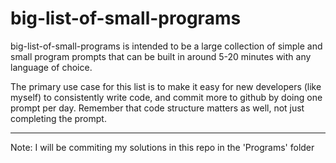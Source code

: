# big-list-of-small-programs
big-list-of-small-programs is intended to be a large collection of simple and small program prompts that can be built in around 5-20 minutes with any language of choice.

The primary use case for this list is to make it easy for new developers (like myself) to consistently write code, and commit more to github by doing one prompt per day. Remember that code structure matters as well, not just completing the prompt.

<hr>

Note: I will be commiting my solutions in this repo in the 'Programs' folder
